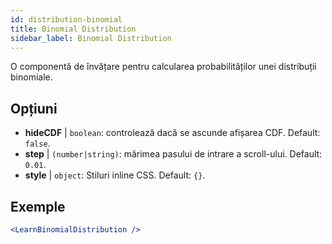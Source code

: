 ```yaml
---
id: distribution-binomial
title: Binomial Distribution
sidebar_label: Binomial Distribution
---
```


O componentă de învățare pentru calcularea probabilităților unei distribuții binomiale.

## Opțiuni

* __hideCDF__ | `boolean`: controlează dacă se ascunde afișarea CDF. Default: `false`.
* __step__ | `(number|string)`: mărimea pasului de intrare a scroll-ului. Default: `0.01`.
* __style__ | `object`: Stiluri inline CSS. Default: `{}`.


## Exemple

```jsx live
<LearnBinomialDistribution />
```

